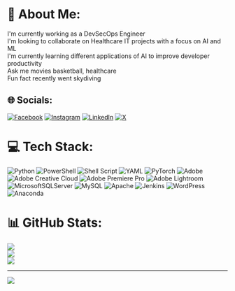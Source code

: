 # 💫 About Me:
I'm currently working as a DevSecOps Engineer<br>I'm looking to collaborate on Healthcare IT projects with a focus on AI and ML<br>I'm currently learning different applications of AI to improve developer productivity<br>Ask me movies basketball, healthcare<br>Fun fact recently went skydiving


## 🌐 Socials:
[![Facebook](https://img.shields.io/badge/Facebook-%231877F2.svg?logo=Facebook&logoColor=white)](https://facebook.com/victorshehu) [![Instagram](https://img.shields.io/badge/Instagram-%23E4405F.svg?logo=Instagram&logoColor=white)](https://instagram.com/victorshehu) [![LinkedIn](https://img.shields.io/badge/LinkedIn-%230077B5.svg?logo=linkedin&logoColor=white)](https://linkedin.com/in/victorshehu) [![X](https://img.shields.io/badge/X-black.svg?logo=X&logoColor=white)](https://x.com/victorshehu) 

# 💻 Tech Stack:
![Python](https://img.shields.io/badge/python-3670A0?style=for-the-badge&logo=python&logoColor=ffdd54) ![PowerShell](https://img.shields.io/badge/PowerShell-%235391FE.svg?style=for-the-badge&logo=powershell&logoColor=white) ![Shell Script](https://img.shields.io/badge/shell_script-%23121011.svg?style=for-the-badge&logo=gnu-bash&logoColor=white) ![YAML](https://img.shields.io/badge/yaml-%23ffffff.svg?style=for-the-badge&logo=yaml&logoColor=151515) ![PyTorch](https://img.shields.io/badge/PyTorch-%23EE4C2C.svg?style=for-the-badge&logo=PyTorch&logoColor=white) ![Adobe](https://img.shields.io/badge/adobe-%23FF0000.svg?style=for-the-badge&logo=adobe&logoColor=white) ![Adobe Creative Cloud](https://img.shields.io/badge/Adobe%20Creative%20Cloud-DA1F26.svg?style=for-the-badge&logo=Adobe%20Creative%20Cloud&logoColor=white) ![Adobe Premiere Pro](https://img.shields.io/badge/Adobe%20Premiere%20Pro-9999FF.svg?style=for-the-badge&logo=Adobe%20Premiere%20Pro&logoColor=white) ![Adobe Lightroom](https://img.shields.io/badge/Adobe%20Lightroom-31A8FF.svg?style=for-the-badge&logo=Adobe%20Lightroom&logoColor=white) ![MicrosoftSQLServer](https://img.shields.io/badge/Microsoft%20SQL%20Server-CC2927?style=for-the-badge&logo=microsoft%20sql%20server&logoColor=white) ![MySQL](https://img.shields.io/badge/mysql-4479A1.svg?style=for-the-badge&logo=mysql&logoColor=white) ![Apache](https://img.shields.io/badge/apache-%23D42029.svg?style=for-the-badge&logo=apache&logoColor=white) ![Jenkins](https://img.shields.io/badge/jenkins-%232C5263.svg?style=for-the-badge&logo=jenkins&logoColor=white) ![WordPress](https://img.shields.io/badge/WordPress-%23117AC9.svg?style=for-the-badge&logo=WordPress&logoColor=white) ![Anaconda](https://img.shields.io/badge/Anaconda-%2344A833.svg?style=for-the-badge&logo=anaconda&logoColor=white)
# 📊 GitHub Stats:
![](https://github-readme-stats.vercel.app/api?username=victorshehu&theme=dark&hide_border=false&include_all_commits=false&count_private=false)<br/>
![](https://github-readme-streak-stats.herokuapp.com/?user=victorshehu&theme=dark&hide_border=false)<br/>
![](https://github-readme-stats.vercel.app/api/top-langs/?username=victorshehu&theme=dark&hide_border=false&include_all_commits=false&count_private=false&layout=compact)

---
[![](https://visitcount.itsvg.in/api?id=victorshehu&icon=0&color=0)](https://visitcount.itsvg.in)

<!-- Proudly created with GPRM ( https://gprm.itsvg.in ) -->